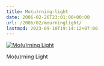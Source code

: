 ```yaml
---
title: Mo(u)rning-light
date: 2006-02-26T23:01:00+00:00
url: /2006/02/mourninglight/
lastmod: 2023-09-10T19:14:12+07:00
---
```

<div class="flickr">
  <a href="http://www.flickr.com/photos/schreibblogade/105086203/" title="Mo(u)rning Light"><img src="//static.flickr.com/36/105086203_910a831f85.jpg" alt="Mo(u)rning Light" /></a></p>

  <p>
    Mo(u)rning Light
  </p>
</div>
